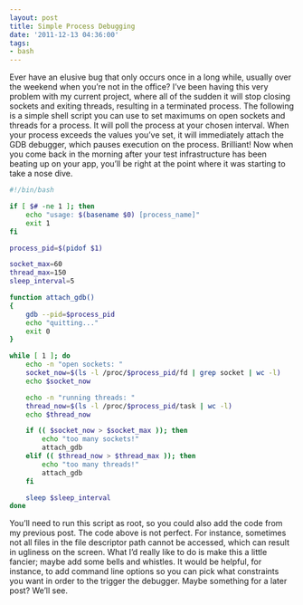 ```yaml
---
layout: post
title: Simple Process Debugging
date: '2011-12-13 04:36:00'
tags:
- bash
---
```


Ever have an elusive bug that only occurs once in a long while, usually over the weekend when you&rsquo;re not in the office? I&rsquo;ve been having this very problem with my current project, where all of the sudden it will stop closing sockets and exiting threads, resulting in a terminated process. The following is a simple shell script you can use to set maximums on open sockets and threads for a process. It will poll the process at your chosen interval. When your process exceeds the values you&rsquo;ve set, it will immediately attach the GDB debugger, which pauses execution on the process. Brilliant! Now when you come back in the morning after your test infrastructure has been beating up on your app, you&rsquo;ll be right at the point where it was starting to take a nose dive.

```bash
#!/bin/bash

if [ $# -ne 1 ]; then
    echo "usage: $(basename $0) [process_name]"
    exit 1
fi

process_pid=$(pidof $1)

socket_max=60
thread_max=150
sleep_interval=5

function attach_gdb()
{
    gdb --pid=$process_pid
    echo "quitting..."
    exit 0
}

while [ 1 ]; do
    echo -n "open sockets: "
    socket_now=$(ls -l /proc/$process_pid/fd | grep socket | wc -l)
    echo $socket_now

    echo -n "running threads: "
    thread_now=$(ls -l /proc/$process_pid/task | wc -l)
    echo $thread_now

    if (( $socket_now > $socket_max )); then
        echo "too many sockets!"
        attach_gdb
    elif (( $thread_now > $thread_max )); then
        echo "too many threads!"
        attach_gdb
    fi

    sleep $sleep_interval
done
```

You&rsquo;ll need to run this script as root, so you could also add the code from my previous post. The code above is not perfect. For instance, sometimes not all files in the file descriptor path cannot be accessed, which can result in ugliness on the screen. What I&rsquo;d really like to do is make this a little fancier; maybe add some bells and whistles. It would be helpful, for instance, to add command line options so you can pick what constraints you want in order to the trigger the debugger. Maybe something for a later post? We&rsquo;ll see.